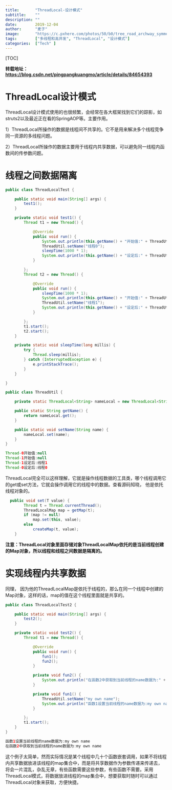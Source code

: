 ```yaml
---
title:       "ThreadLocal-设计模式"
subtitle:    ""
description: ""
date:        2019-12-04
author:      "麦子"
image:       "https://c.pxhere.com/photos/50/b0/tree_road_archway_symmetry_and_black_white-99031.jpg!d"
tags:        ["多线程和高并发", "ThreadLocal", "设计模式"]
categories:  ["Tech" ]
---
```


[TOC]

**转载地址：https://blog.csdn.net/pingpangkuangmo/article/details/84654393**

# ThreadLocal设计模式

ThreadLocal设计模式使用的也很频繁，会经常在各大框架找到它们的踪影，如struts2以及最近正在看的SpringAOP等。主要作用。 

1）ThreadLocal所操作的数据是线程间不共享的。它不是用来解决多个线程竞争同一资源的多线程问题。

2）ThreadLocal所操作的数据主要用于线程内共享数据，可以避免同一线程内函数间的传参数问题。

# 线程之间数据隔离

```java
public class ThreadLocalTest {

    public static void main(String[] args) {
        test1();
    }

    private static void test1() {
        Thread t1 = new Thread() {

            @Override
            public void run() {
                System.out.println(this.getName() + "开始值:" + ThreadUtil.getName());
                ThreadUtil.setName("线程0");
                sleepTime(1000 * 1);
                System.out.println(this.getName() + "设定后:" + ThreadUtil.getName());
            }

        };
        Thread t2 = new Thread() {

            @Override
            public void run() {
                sleepTime(1000 * 1);
                System.out.println(this.getName() + "开始值:" + ThreadUtil.getName());
                ThreadUtil.setName("线程1");
                System.out.println(this.getName() + "设定后:" + ThreadUtil.getName());
            }

        };
        t1.start();
        t2.start();
    }

    private static void sleepTime(long millis) {
        try {
            Thread.sleep(millis);
        } catch (InterruptedException e) {
            e.printStackTrace();
        }
    }

}

```



```java
public class ThreadUtil {

    private static ThreadLocal<String> nameLocal = new ThreadLocal<String>();

    public static String getName() {
        return nameLocal.get();
    }

    public static void setName(String name) {
        nameLocal.set(name);
    }
}
```



```java
Thread-0开始值:null
Thread-1开始值:null
Thread-1设定后:线程1
Thread-0设定后:线程0
```



ThreadLocal完全可以这样理解，它就是操作线程数据的工具类，哪个线程调用它的get或set方法，它就会操作调用它的线程中的数据。查看源码知晓， 他是依托线程对象的。 

```java
  public void set(T value) {
        Thread t = Thread.currentThread();
        ThreadLocalMap map = getMap(t);
        if (map != null)
            map.set(this, value);
        else
            createMap(t, value);
    }
```

**注意：ThreadLocal对象里面存储对象ThreadLocalMap依托的是当前线程创建的Map对象，所以线程和线程之间数据是隔离的。**



# 实现线程内共享数据

同理， 因为他的ThreadLocalMap是依托于线程的，那么在同一个线程中创建的Map对象，这样的话，map的值在这个线程里面就是共享的。 

```java
public class ThreadLocalTest2 {

    public static void main(String[] args) {
        test2();
    }

    private static void test2() {
        Thread t1 = new Thread() {

            @Override
            public void run() {
                fun1();
                fun2();
            }

            private void fun2() {
                System.out.println("在函数2中获取到当前线程的name数据为:" + ThreadUtil.getName());
            }

            private void fun1() {
                ThreadUtil.setName("my own name");
                System.out.println("函数1设置当前线程的name数据为:my own name");
            }

        };
        t1.start();
    }
}

```

```java
函数1设置当前线程的name数据为:my own name
在函数2中获取到当前线程的name数据为:my own name
```

这个例子太简单，然而实际情况是某个线程中几十个函数嵌套调用，如果不将线程内共享数据放进该线程的map集合中，而是将共享数据作为参数传递来传递去，将会一片混乱，杂乱无章，有些函数需要这些参数，有些函数不需要。采用ThreadLocal模式，将数据放进线程的map集合中，想要获取时随时可以通过ThreadLocal对象来获取，方便快捷。